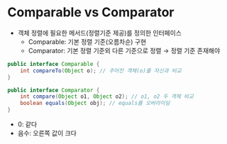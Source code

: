 # Comparable vs Comparator
- 객체 정렬에 필요한 메서드(정렬기준 제공)를 정의한 인터페이스
	- Comparable: 기본 정렬 기준(오름차순) 구현
	- Comparator: 기본 정렬 기준외 다른 기준으로 정렬 → 정렬 기준 존재해야
```java
public interface Comparable {
	int compareTo(Object o); // 주어진 객체(o)를 자신과 비교
}

public interface Comparator {
	int compare(Object o1, Object o2); // o1, o2 두 객체 비교
	boolean equals(Object obj); // equals를 오버라이딩
}
```
- 0: 같다
- 음수: 오른쪽 값이 크다